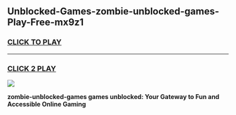 
## Unblocked-Games-zombie-unblocked-games-Play-Free-mx9z1
<h3>
<a href="https://premium76.site?title=zombie-unblocked-games&ref=18A1">CLICK TO PLAY</a></h3>
<hr>

<h3>
<a href="https://premium76.site?title=zombie-unblocked-games&ref=18A1">CLICK 2 PLAY</a>
  
</h3>

<a href="https://premium76.site?title=zombie-unblocked-games&ref=18A1"><img src="https://clearcache.store/games.png"></a>


**zombie-unblocked-games games unblocked: Your Gateway to Fun and Accessible Online Gaming**
